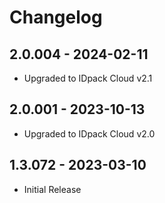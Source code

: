 # Changelog

## 2.0.004 - 2024-02-11
* Upgraded to IDpack Cloud v2.1
  
## 2.0.001 - 2023-10-13
* Upgraded to IDpack Cloud v2.0

## 1.3.072 - 2023-03-10
* Initial Release
